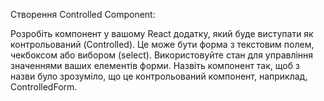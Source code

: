 Створення Controlled Component:

Розробіть компонент у вашому React додатку, який буде виступати як контрольований (Controlled). Це може бути форма з текстовим полем, чекбоксом або вибором (select).
Використовуйте стан для управління значеннями ваших елементів форми.
Назвіть компонент так, щоб з назви було зрозуміло, що це контрольований компонент, наприклад, ControlledForm.
